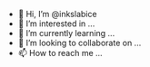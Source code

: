 - 👋 Hi, I’m @inkslabice
- 👀 I’m interested in ...
- 🌱 I’m currently learning ...
- 💞️ I’m looking to collaborate on ...
- 📫 How to reach me ...

<!---
inkslabice/inkslabice is a ✨ special ✨ repository because its `README.md` (this file) appears on your GitHub profile.
You can click the Preview link to take a look at your changes.
--->
